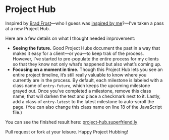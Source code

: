 Project Hub
===========

Inspired by [Brad Frost](http://bradfrostweb.com/)—who I guess was [inspired by me](http://24ways.org/2013/project-hubs/)?—I&rsquo;ve taken a pass at a new Project Hub.

Here are a few details on what I thought needed improvement:

- **Seeing the future.** Good Project Hubs document the past in a way that makes it easy for a client—or you—to keep trak of the process. However, I&rsquo;ve started to pre-populate the entire process for my clients so that they know not only what&rsquo;s happened but also what&rsquo;s coming up.
- **Focusing on a moment in time.** Though this Project Hub lets you see an  entire project timeline, it&rsquo;s still really valuable to know where you currently are in the process. By default, each milestone is labeled with a class name of `entry-future`, which keeps the upcoming milestone grayed out. Once you&rsquo;ve completed a milestone, remove this class name; that will darken the text and place a checkmark next to it. Lastly, add a class of `entry-latest` to the latest milestone to auto-scroll the page. (You can also change this class name on line 18 of the JavaScript file.)

You can see the finished result here: [project-hub.superfriend.ly](http://project-hub.superfriend.ly/)

Pull request or fork at your leisure. Happy Project Hubbing!
